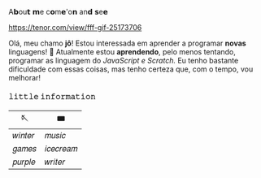 
A𝗯ou𝘁 𝗺e c𝗼m𝗲'o𝗻 an𝗱 𝘀e𝗲

https://tenor.com/view/fff-gif-25173706

Olá, meu chamo **jô**! Estou interessada em aprender a programar **novas** linguagens! 🌱 Atualmente estou **aprendendo**, pelo menos tentando, programar as linguagem do *JavaScript e Scratch.*
Eu tenho bastante dificuldade com essas coisas, mas tenho certeza que, com o tempo, vou melhorar!

#### 𝚕𝚒𝚝𝚝𝚕𝚎 𝚒𝚗𝚏𝚘𝚛𝚖𝚊𝚝𝚒𝚘𝚗 
| 🪡| 🎟|
| ------ | ------ |
|𝑤𝑖𝑛𝑡𝑒𝑟|𝑚𝑢𝑠𝑖𝑐|
|𝑔𝑎𝑚𝑒𝑠|𝑖𝑐𝑒𝑐𝑟𝑒𝑎𝑚|
|𝑝𝑢𝑟𝑝𝑙𝑒|𝑤𝑟𝑖𝑡𝑒𝑟|

<!---
jenniedoblackpink/jenniedoblackpink is a ✨ special ✨ repository because its `README.md` (this file) appears on your GitHub profile.
You can click the Preview link to take a look at your changes.
--->
